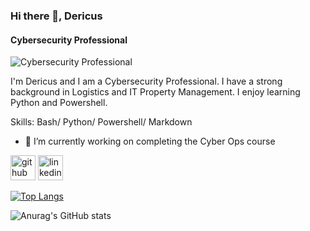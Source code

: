
### Hi there 👋, Dericus
#### Cybersecurity Professional 
![Cybersecurity Professional ](https://media.licdn.com/dms/image/D5616AQHkTPOPzSC4SQ/profile-displaybackgroundimage-shrink_350_1400/0/1674851186034?e=1689206400&v=beta&t=1hsDbXbB0I-YiA0h_yA3gb0rjwNITghCzzk5MBTwEoM)

I'm Dericus and I am a Cybersecurity Professional. I have a strong background in Logistics and IT Property Management. I enjoy learning Python and Powershell.

Skills: Bash/ Python/ Powershell/ Markdown

- 🔭 I’m currently working on completing the Cyber Ops course 


[<img src='https://cdn.jsdelivr.net/npm/simple-icons@3.0.1/icons/github.svg' alt='github' height='40'>](https://github.com/Dhorner4)  [<img src='https://cdn.jsdelivr.net/npm/simple-icons@3.0.1/icons/linkedin.svg' alt='linkedin' height='40'>](https://www.linkedin.com/in/www.linkedin.com/in/-horner/)  

[![Top Langs](https://github-readme-stats.vercel.app/api/top-langs/?username=Dhorner4)](https://github.com/anuraghazra/github-readme-stats)

![Anurag's GitHub stats](https://github-readme-stats.vercel.app/api?username=Dhorner4)
